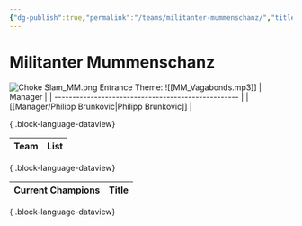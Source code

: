 ```yaml
---
{"dg-publish":true,"permalink":"/teams/militanter-mummenschanz/","title":"Militanter Mummenschanz","noteIcon":""}
---
```


# **Militanter Mummenschanz**
![Choke Slam_MM.png](/img/user/z_Images/Choke%20Slam_MM.png)
Entrance Theme: ![[MM_Vagabonds.mp3]]
| Manager                                             |
| --------------------------------------------------- |
| [[Manager/Philipp Brunkovic\|Philipp Brunkovic]] |

{ .block-language-dataview}

| Team | List |
| ---- | ---- |

{ .block-language-dataview}

| Current Champions | Title |
| ----------------- | ----- |

{ .block-language-dataview}